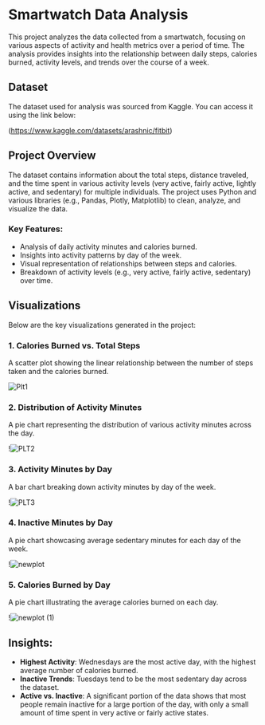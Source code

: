 # Smartwatch Data Analysis

This project analyzes the data collected from a smartwatch, focusing on various aspects of activity and health metrics over a period of time. The analysis provides insights into the relationship between daily steps, calories burned, activity levels, and trends over the course of a week.

## Dataset

The dataset used for analysis was sourced from Kaggle. You can access it using the link below:

(https://www.kaggle.com/datasets/arashnic/fitbit)

## Project Overview

The dataset contains information about the total steps, distance traveled, and the time spent in various activity levels (very active, fairly active, lightly active, and sedentary) for multiple individuals. The project uses Python and various libraries (e.g., Pandas, Plotly, Matplotlib) to clean, analyze, and visualize the data.

### Key Features:
- Analysis of daily activity minutes and calories burned.
- Insights into activity patterns by day of the week.
- Visual representation of relationships between steps and calories.
- Breakdown of activity levels (e.g., very active, fairly active, sedentary) over time.

## Visualizations

Below are the key visualizations generated in the project:

### 1. Calories Burned vs. Total Steps
A scatter plot showing the linear relationship between the number of steps taken and the calories burned.

![Plt1](https://github.com/user-attachments/assets/43c34974-71c2-4d25-ad18-65b463a84043)


### 2. Distribution of Activity Minutes
A pie chart representing the distribution of various activity minutes across the day.

!![PLT2](https://github.com/user-attachments/assets/b743471d-aa6f-4a1b-aae5-d9f13a4e79ee)


### 3. Activity Minutes by Day
A bar chart breaking down activity minutes by day of the week.

!![PLT3](https://github.com/user-attachments/assets/b2e14bf5-213c-451e-a03f-d4e84c9e3597)


### 4. Inactive Minutes by Day
A pie chart showcasing average sedentary minutes for each day of the week.

!![newplot](https://github.com/user-attachments/assets/31fc1383-b7b5-4c68-bd16-c7c5b010c22a)


### 5. Calories Burned by Day
A pie chart illustrating the average calories burned on each day.

!![newplot (1)](https://github.com/user-attachments/assets/93c03f3a-da4b-4fd7-b88f-d7286415f4d2)


## Insights:
- **Highest Activity**: Wednesdays are the most active day, with the highest average number of calories burned.
- **Inactive Trends**: Tuesdays tend to be the most sedentary day across the dataset.
- **Active vs. Inactive**: A significant portion of the data shows that most people remain inactive for a large portion of the day, with only a small amount of time spent in very active or fairly active states.
